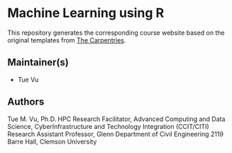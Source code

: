 # Machine Learning using R

This repository generates the corresponding course website based on the original templates
from [The Carpentries](https://carpentries.org/).

## Maintainer(s)

* Tue Vu

## Authors

Tue M. Vu, Ph.D. 
HPC Research Facilitator,
Advanced Computing and Data Science,
CyberInfrastructure and Technology Integration (CCIT/CITI)
Research Assistant Professor, Glenn Department of Civil Engineering
2119 Barre Hall, Clemson University
